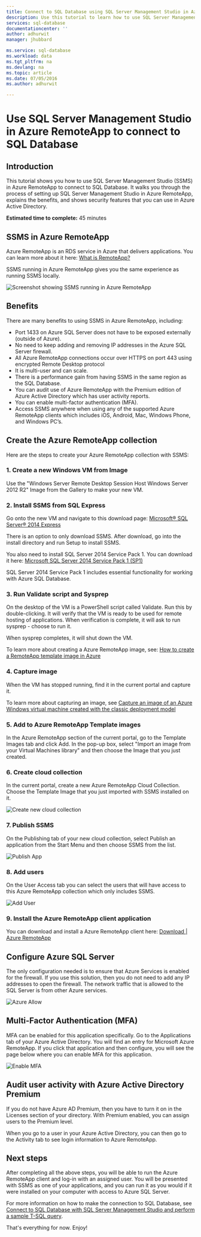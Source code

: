 ```yaml
---
title: Connect to SQL Database using SQL Server Management Studio in Azure RemoteApp | Microsoft Docs
description: Use this tutorial to learn how to use SQL Server Management Studio in Azure RemoteApp for security and performance when connecting to SQL Database
services: sql-database
documentationcenter: ''
author: adhurwit
manager: jhubbard

ms.service: sql-database
ms.workload: data
ms.tgt_pltfrm: na
ms.devlang: na
ms.topic: article
ms.date: 07/05/2016
ms.author: adhurwit

---
```

# <a name="use-sql-server-management-studio-in-azure-remoteapp-to-connect-to-sql-database"></a>Use SQL Server Management Studio in Azure RemoteApp to connect to SQL Database
## <a name="introduction"></a>Introduction
This tutorial shows you how to use SQL Server Management Studio (SSMS) in Azure RemoteApp to connect to SQL Database. It walks you through the process of setting up SQL Server Management Studio in Azure RemoteApp, explains the benefits, and shows security features that you can use in Azure Active Directory.

**Estimated time to complete:** 45 minutes

## <a name="ssms-in-azure-remoteapp"></a>SSMS in Azure RemoteApp
Azure RemoteApp is an RDS service in Azure that delivers applications. You can learn more about it here: [What is RemoteApp?](../remoteapp/remoteapp-whatis.md)

SSMS running in Azure RemoteApp gives you the same experience as running SSMS locally.

![Screenshot showing SSMS running in Azure RemoteApp][1]

## <a name="benefits"></a>Benefits
There are many benefits to using SSMS in Azure RemoteApp, including:

* Port 1433 on Azure SQL Server does not have to be exposed externally (outside of Azure).
* No need to keep adding and removing IP addresses in the Azure SQL Server firewall.
* All Azure RemoteApp connections occur over HTTPS on port 443 using encrypted Remote Desktop protocol
* It is multi-user and can scale.
* There is a performance gain from having SSMS in the same region as the SQL Database.
* You can audit use of Azure RemoteApp with the Premium edition of Azure Active Directory which has user activity reports.
* You can enable multi-factor authentication (MFA).
* Access SSMS anywhere when using any of the supported Azure RemoteApp clients which includes iOS, Android, Mac, Windows Phone, and Windows PC’s.

## <a name="create-the-azure-remoteapp-collection"></a>Create the Azure RemoteApp collection
Here are the steps to create your Azure RemoteApp collection with SSMS:

### <a name="1.-create-a-new-windows-vm-from-image"></a>1. Create a new Windows VM from Image
Use the "Windows Server Remote Desktop Session Host Windows Server 2012 R2" Image from the Gallery to make your new VM.

### <a name="2.-install-ssms-from-sql-express"></a>2. Install SSMS from SQL Express
Go onto the new VM and navigate to this download page: [Microsoft® SQL Server® 2014 Express](https://www.microsoft.com/en-us/download/details.aspx?id=42299)

There is an option to only download SSMS. After download, go into the install directory and run Setup to install SSMS.

You also need to install SQL Server 2014 Service Pack 1. You can download it here: [Microsoft SQL Server 2014 Service Pack 1 (SP1)](https://www.microsoft.com/en-us/download/details.aspx?id=46694)

SQL Server 2014 Service Pack 1 includes essential functionality for working with Azure SQL Database.

### <a name="3.-run-validate-script-and-sysprep"></a>3. Run Validate script and Sysprep
On the desktop of the VM is a PowerShell script called Validate. Run this by double-clicking. It will verify that the VM is ready to be used for remote hosting of applications. When verification is complete, it will ask to run sysprep - choose to run it.

When sysprep completes, it will shut down the VM.

To learn more about creating a Azure RemoteApp image, see: [How to create a RemoteApp template image in Azure](http://blogs.msdn.com/b/rds/archive/2015/03/17/how-to-create-a-remoteapp-template-image-in-azure.aspx)

### <a name="4.-capture-image"></a>4. Capture image
When the VM has stopped running, find it in the current portal and capture it.

To learn more about capturing an image, see [Capture an image of an Azure Windows virtual machine created with the classic deployment model](../virtual-machines/virtual-machines-windows-classic-capture-image.md)

### <a name="5.-add-to-azure-remoteapp-template-images"></a>5. Add to Azure RemoteApp Template images
In the Azure RemoteApp section of the current portal, go to the Template Images tab and click Add. In the pop-up box, select "Import an image from your Virtual Machines library" and then choose the Image that you just created.

### <a name="6.-create-cloud-collection"></a>6. Create cloud collection
In the current portal, create a new Azure RemoteApp Cloud Collection. Choose the Template Image that you just imported with SSMS installed on it.

![Create new cloud collection][2]

### <a name="7.-publish-ssms"></a>7. Publish SSMS
On the Publishing tab of your new cloud collection, select Publish an application from the Start Menu and then choose SSMS from the list.

![Publish App][5]

### <a name="8.-add-users"></a>8. Add users
On the User Access tab you can select the users that will have access to this Azure RemoteApp collection which only includes SSMS.

![Add User][6]

### <a name="9.-install-the-azure-remoteapp-client-application"></a>9. Install the Azure RemoteApp client application
You can download and install a Azure RemoteApp client here: [Download | Azure RemoteApp](https://www.remoteapp.windowsazure.com/en/clients.aspx)

## <a name="configure-azure-sql-server"></a>Configure Azure SQL Server
The only configuration needed is to ensure that Azure Services is enabled for the firewall. If you use this solution, then you do not need to add any IP addresses to open the firewall. The network traffic that is allowed to the SQL Server is from other Azure services.

![Azure Allow][4]

## <a name="multi-factor-authentication-(mfa)"></a>Multi-Factor Authentication (MFA)
MFA can be enabled for this application specifically. Go to the Applications tab of your Azure Active Directory. You will find an entry for Microsoft Azure RemoteApp. If you click that application and then configure, you will see the page below where you can enable MFA for this application.

![Enable MFA][3]

## <a name="audit-user-activity-with-azure-active-directory-premium"></a>Audit user activity with Azure Active Directory Premium
If you do not have Azure AD Premium, then you have to turn it on in the Licenses section of your directory. With Premium enabled, you can assign users to the Premium level.

When you go to a user in your Azure Active Directory, you can then go to the Activity tab to see login information to Azure RemoteApp.

## <a name="next-steps"></a>Next steps
After completing all the above steps, you will be able to run the Azure RemoteApp client and log-in with an assigned user. You will be presented with SSMS as one of your applications, and you can run it as you would if it were installed on your computer with access to Azure SQL Server.

For more information on how to make the connection to SQL Database, see [Connect to SQL Database with SQL Server Management Studio and perform a sample T-SQL query](sql-database-connect-query-ssms.md).

That's everything for now. Enjoy!

<!--Image references-->
[1]: ./media/sql-database-ssms-remoteapp/ssms.png
[2]: ./media/sql-database-ssms-remoteapp/newcloudcollection.png
[3]: ./media/sql-database-ssms-remoteapp/mfa.png
[4]: ./media/sql-database-ssms-remoteapp/allowazure.png
[5]: ./media/sql-database-ssms-remoteapp/publish.png
[6]: ./media/sql-database-ssms-remoteapp/user.png



<!--HONumber=Oct16_HO2-->


